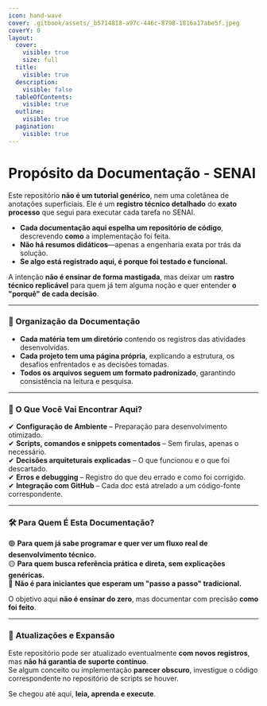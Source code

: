```yaml
---
icon: hand-wave
cover: .gitbook/assets/_b5714818-a97c-446c-8798-1816a17abe5f.jpeg
coverY: 0
layout:
  cover:
    visible: true
    size: full
  title:
    visible: true
  description:
    visible: false
  tableOfContents:
    visible: true
  outline:
    visible: true
  pagination:
    visible: true
---
```


# Propósito da Documentação - SENAI

Este repositório **não é um tutorial genérico**, nem uma coletânea de anotações superficiais. Ele é um **registro técnico detalhado** do **exato processo** que segui para executar cada tarefa no SENAI.

* **Cada documentação aqui espelha um repositório de código**, descrevendo **como** a implementação foi feita.
* **Não há resumos didáticos**—apenas a engenharia exata por trás da solução.
* **Se algo está registrado aqui, é porque foi testado e funcional.**

A intenção **não é ensinar de forma mastigada**, mas deixar um **rastro técnico replicável** para quem já tem alguma noção e quer entender **o "porquê" de cada decisão**.

***

### **📂 Organização da Documentação**

* **Cada matéria tem um diretório** contendo os registros das atividades desenvolvidas.
* **Cada projeto tem uma página própria**, explicando a estrutura, os desafios enfrentados e as decisões tomadas.
* **Todos os arquivos seguem um formato padronizado**, garantindo consistência na leitura e pesquisa.

***

### **📑 O Que Você Vai Encontrar Aqui?**

✔ **Configuração de Ambiente** – Preparação para desenvolvimento otimizado.\
✔ **Scripts, comandos e snippets comentados** – Sem firulas, apenas o necessário.\
✔ **Decisões arquiteturais explicadas** – O que funcionou e o que foi descartado.\
✔ **Erros e debugging** – Registro do que deu errado e como foi corrigido.\
✔ **Integração com GitHub** – Cada doc está atrelado a um código-fonte correspondente.

***

### **🛠 Para Quem É Esta Documentação?**

🟢 **Para quem já sabe programar e quer ver um fluxo real de desenvolvimento técnico.**\
🟡 **Para quem busca referência prática e direta, sem explicações genéricas.**\
🔴 **Não é para iniciantes que esperam um "passo a passo" tradicional.**

O objetivo aqui **não é ensinar do zero**, mas documentar com precisão **como foi feito**.

***

### **📡 Atualizações e Expansão**

Este repositório pode ser atualizado eventualmente **com novos registros**, mas **não há garantia de suporte contínuo**.\
Se algum conceito ou implementação **parecer obscuro**, investigue o código correspondente no repositório de scripts se houver.

Se chegou até aqui, **leia, aprenda e execute**.&#x20;
